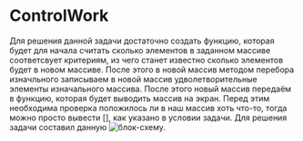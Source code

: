 # ControlWork
Для решения данной задачи достаточно создать функцию, которая будет для начала считать сколько элементов в заданном массиве соответсвует критериям, из чего станет известно сколько элементов будет в новом массиве. После этого в новой массив методом перебора изначльного записываем в новой массив удволетворительные элементы изначального массива.
После этого новый массив передаём в функцию, которая будет выводить массив на экран. Перед этим необходима проверка положилось ли в наш массив хоть что-то, тогда можно просто вывести [], как указано в условии задачи. 
Для решения задачи составил данную ![блок-схему](https://sun9-65.userapi.com/impg/YZqNhcFxG26ub_SwjwEEJaEvLKos7hbiRaOJXw/1uFNXo1fvw4.jpg?size=604x395&quality=95&sign=c1022938a89a5b4c787b80d7a26cd287&type=album).